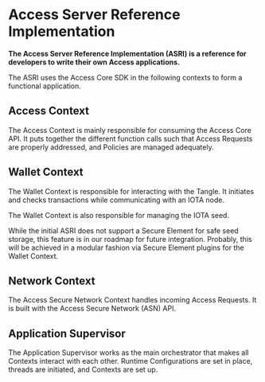 # Access Server Reference Implementation 

**The Access Server Reference Implementation (ASRI) is a reference for developers to write their own Access applications.**

The ASRI uses the Access Core SDK in the following contexts to form a functional application.

## Access Context

The Access Context is mainly responsible for consuming the Access Core API. It puts together the different function calls such that Access Requests are properly addressed, and Policies are managed adequately.

## Wallet Context

The Wallet Context is responsible for interacting with the Tangle. It initiates and checks transactions while communicating with an IOTA node.

The Wallet Context is also responsible for managing the IOTA seed.

While the initial ASRI does not support a Secure Element for safe seed storage, this feature is in our roadmap for future integration. Probably, this will be achieved in a modular fashion via Secure Element plugins for the Wallet Context.

## Network Context

The Access Secure Network Context handles incoming Access Requests. It is built with the Access Secure Network (ASN) API.

## Application Supervisor

The Application Supervisor works as the main orchestrator that makes all Contexts interact with each other. Runtime Configurations are set in place, threads are initiated, and Contexts are set up.

